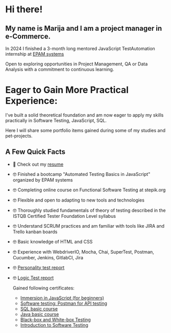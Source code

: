 
# Hi there!
## My name is Marija and I am a project manager in e-Commerce.

In 2024 I finished a 3-month long mentored JavaScript TestAutomation internship at [EPAM systems](https://www.epam.com/) 

Open to exploring opportunities in Project Management, QA or Data Analysis with a commitment to continuous
learning.

# Eager to Gain More Practical Experience:
I've built a solid theoretical foundation and am now eager to apply my skills practically in Software Testing, JavaScript, SQL.  

Here I will share some portfolio items gained during some of my studies and pet-projects.

## A Few Quick Facts

- 💼 Check out my [resume](https://drive.google.com/file/d/1Bx0W4BQJ92XVXf_JwbWyOribdXHoORrG/view?usp=sharing)  
- 🤓 Finished a bootcamp "Automated Testing Basics in JavaScript" organized by EPAM systems
- 🤓 Completing online course on Functional Software Testing at stepik.org  
- 🤓 Flexible and open to adapting to new tools and technologies  
- 🤓 Thoroughly studied fundamentals of theory of testing described in the ISTQB Certified Tester Foundation Level syllabus  
- 🤓 Understand SCRUM practices and am familiar with tools like JIRA and Trello kanban boards  
- 🤓 Basic knowledge of HTML and CSS
- 🤓 Experience with WebdriverIO, Mocha, Chai, SuperTest, Postman, Cucumber, Jenkins, GitlabCI, Jira
- 🤓 [Personality test report](https://drive.google.com/file/d/1XMN3R6CBhRUeRlfZs-LygtnyKW7SV0D1/view?usp=sharing)
- 🤓 [Logic Test report](https://drive.google.com/file/d/1Z1KUM3sjY3PwqQG-91OW9KupQTn43AAq/view?usp=drive_link)

   Gained following certificates:
  - [Immersion in JavaScript (for beginners)](https://drive.google.com/file/d/103fiZvukrA6wWUv2rK_X5xG4Gz_1Iza0/view?usp=drive_link)
  - [Software testing: Postman for API testing](https://drive.google.com/file/d/1Bj7YVEYr408GSyGnsw6GkSNU3GFLeyDg/view?usp=drive_link)
  - [SQL basic course](https://drive.google.com/file/d/1OeRmGbrWXmlpUu1tXPwk_z4uyZJ9wBhm/view?usp=drive_link)
  - [Java basic course](https://drive.google.com/file/d/1et4ybGLJvpD1lB2Bx4_Y7khPanR_pfFZ/view?usp=drive_link)
  - [Black-box and White-box Testing](https://drive.google.com/file/d/1hcA3TzQE7asvqBlszTCJUUG4KEAR8LhL/view?usp=drive_link)
  - [Introduction to Software Testing](https://drive.google.com/file/d/1dkZlEabbS4DOJHqiYECOoF-8hKeLohk0/view?usp=drive_link)
